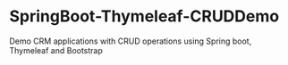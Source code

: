 # SpringBoot-Thymeleaf-CRUDDemo
Demo CRM applications with CRUD operations using Spring boot, Thymeleaf and Bootstrap
